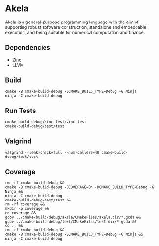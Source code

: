 # Akela
Akela is a general-purpose programming language with the aim of supporting robust software
construction, standalone and embeddable execution, and being suitable for numerical computation
and finance.

## Dependencies
* [Zinc](https://github.com/akela-lang/zinc)
* [LLVM](https://github.com/llvm/llvm-project)

## Build
    cmake -B cmake-build-debug -DCMAKE_BUILD_TYPE=Debug -G Ninja
    ninja -C cmake-build-debug

## Run Tests
    cmake-build-debug/zinc-test/zinc-test
    cmake-build-debug/test/test

## Valgrind
    valgrind --leak-check=full --num-callers=40 cmake-build-debug/test/test

## Coverage
    rm -rf cmake-build-debug &&
    cmake -B cmake-build-debug -DCOVERAGE=On -DCMAKE_BUILD_TYPE=Debug -G Ninja &&
    ninja -C cmake-build-debug
    cmake-build-debug/test/test &&
    rm -rf coverage &&
    mkdir -p coverage &&
    cd coverage &&
    gcov ../cmake-build-debug/akela/CMakeFiles/akela.dir/*.gcda &&
    gcov ../cmake-build-debug/test/CMakeFiles/test.dir/*.gcda &&
    cd .. &&
    rm -rf cmake-build-debug &&
    cmake -B cmake-build-debug -DCMAKE_BUILD_TYPE=Debug -G Ninja &&
    ninja -C cmake-build-debug
